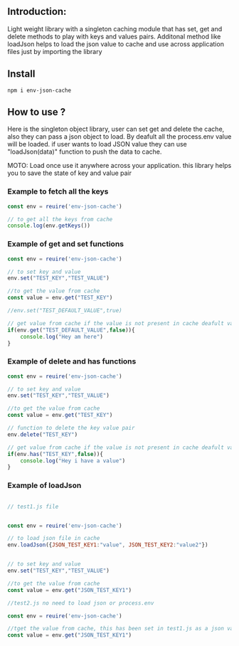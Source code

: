 ## Introduction:

Light weight library with a singleton caching module that has set, get and delete methods to play with keys and values pairs. 
Additonal method like loadJson helps to load the json value to cache and use across application files just by importing the library



## Install
``npm i env-json-cache``

## How to use ?

Here is the singleton object library, user can set get and delete the cache, also they can pass a json object to load.
By deafult all the process.env value will be loaded. if user wants to load JSON value they can use "loadJson(data)" function to push the data to cache.


MOTO: Load once use it anywhere across your application. this library helps you to save the state of key and value pair


### Example to fetch all the keys
```js
const env = reuire('env-json-cache')

// to get all the keys from cache 
console.log(env.getKeys())

```

### Example of get and set functions
```js
const env = reuire('env-json-cache')

// to set key and value 
env.set("TEST_KEY","TEST_VALUE")

//to get the value from cache
const value = env.get("TEST_KEY")

//env.set("TEST_DEFAULT_VALUE",true)

// get value from cache if the value is not present in cache deafult value will return 
if(env.get("TEST_DEFAULT_VALUE",false)){
    console.log("Hey am here")
}
```


### Example of delete and has functions
```js
const env = reuire('env-json-cache')

// to set key and value 
env.set("TEST_KEY","TEST_VALUE")

//to get the value from cache
const value = env.get("TEST_KEY")

// function to delete the key value pair
env.delete("TEST_KEY")

// get value from cache if the value is not present in cache deafult value will return 
if(env.has("TEST_KEY",false)){
    console.log("Hey i have a value")
}

```

### Example of loadJson
```js

// test1.js file 


const env = reuire('env-json-cache')

// to load json file in cache 
env.loadJson({JSON_TEST_KEY1:"value", JSON_TEST_KEY2:"value2"})


// to set key and value 
env.set("TEST_KEY","TEST_VALUE")

//to get the value from cache
const value = env.get("JSON_TEST_KEY1")

```

```js
//test2.js no need to load json or process.env

const env = reuire('env-json-cache')

//tget the value from cache, this has been set in test1.js as a json value
const value = env.get("JSON_TEST_KEY1")

```


